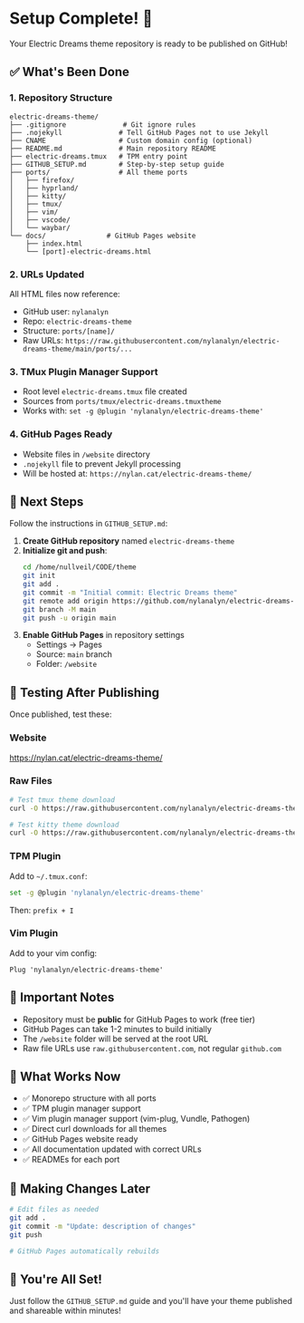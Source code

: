 # Setup Complete! 🎉

Your Electric Dreams theme repository is ready to be published on GitHub!

## ✅ What's Been Done

### 1. Repository Structure
```
electric-dreams-theme/
├── .gitignore              # Git ignore rules
├── .nojekyll              # Tell GitHub Pages not to use Jekyll
├── CNAME                  # Custom domain config (optional)
├── README.md              # Main repository README
├── electric-dreams.tmux   # TPM entry point
├── GITHUB_SETUP.md        # Step-by-step setup guide
├── ports/                 # All theme ports
│   ├── firefox/
│   ├── hyprland/
│   ├── kitty/
│   ├── tmux/
│   ├── vim/
│   ├── vscode/
│   └── waybar/
└── docs/               # GitHub Pages website
    ├── index.html
    └── [port]-electric-dreams.html
```

### 2. URLs Updated
All HTML files now reference:
- GitHub user: `nylanalyn`
- Repo: `electric-dreams-theme`
- Structure: `ports/[name]/`
- Raw URLs: `https://raw.githubusercontent.com/nylanalyn/electric-dreams-theme/main/ports/...`

### 3. TMux Plugin Manager Support
- Root level `electric-dreams.tmux` file created
- Sources from `ports/tmux/electric-dreams.tmuxtheme`
- Works with: `set -g @plugin 'nylanalyn/electric-dreams-theme'`

### 4. GitHub Pages Ready
- Website files in `/website` directory
- `.nojekyll` file to prevent Jekyll processing
- Will be hosted at: `https://nylan.cat/electric-dreams-theme/`

## 🚀 Next Steps

Follow the instructions in `GITHUB_SETUP.md`:

1. **Create GitHub repository** named `electric-dreams-theme`
2. **Initialize git and push**:
   ```bash
   cd /home/nullveil/CODE/theme
   git init
   git add .
   git commit -m "Initial commit: Electric Dreams theme"
   git remote add origin https://github.com/nylanalyn/electric-dreams-theme.git
   git branch -M main
   git push -u origin main
   ```
3. **Enable GitHub Pages** in repository settings
   - Settings → Pages
   - Source: `main` branch
   - Folder: `/website`

## 🧪 Testing After Publishing

Once published, test these:

### Website
https://nylan.cat/electric-dreams-theme/

### Raw Files
```bash
# Test tmux theme download
curl -O https://raw.githubusercontent.com/nylanalyn/electric-dreams-theme/main/ports/tmux/electric-dreams.tmuxtheme

# Test kitty theme download
curl -O https://raw.githubusercontent.com/nylanalyn/electric-dreams-theme/main/ports/kitty/electric-dreams.conf
```

### TPM Plugin
Add to `~/.tmux.conf`:
```bash
set -g @plugin 'nylanalyn/electric-dreams-theme'
```
Then: `prefix + I`

### Vim Plugin
Add to your vim config:
```vim
Plug 'nylanalyn/electric-dreams-theme'
```

## 📝 Important Notes

- Repository must be **public** for GitHub Pages to work (free tier)
- GitHub Pages can take 1-2 minutes to build initially
- The `/website` folder will be served at the root URL
- Raw file URLs use `raw.githubusercontent.com`, not regular `github.com`

## 🎨 What Works Now

- ✅ Monorepo structure with all ports
- ✅ TPM plugin manager support
- ✅ Vim plugin manager support (vim-plug, Vundle, Pathogen)
- ✅ Direct curl downloads for all themes
- ✅ GitHub Pages website ready
- ✅ All documentation updated with correct URLs
- ✅ READMEs for each port

## 🔄 Making Changes Later

```bash
# Edit files as needed
git add .
git commit -m "Update: description of changes"
git push

# GitHub Pages automatically rebuilds
```

## 🎉 You're All Set!

Just follow the `GITHUB_SETUP.md` guide and you'll have your theme published and shareable within minutes!
